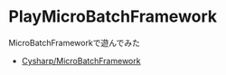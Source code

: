 # PlayMicroBatchFramework

MicroBatchFrameworkで遊んでみた

- [Cysharp/MicroBatchFramework](https://github.com/Cysharp/MicroBatchFramework)
